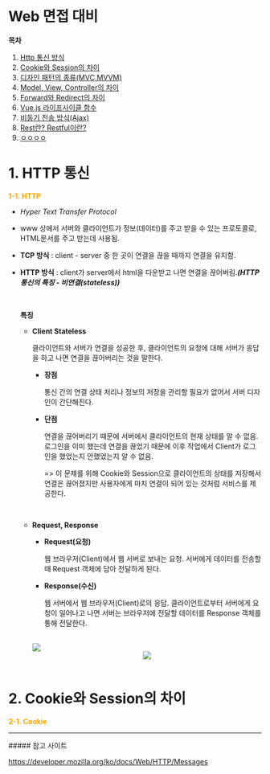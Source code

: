 # Web 면접 대비

**목차**

1. <a href="#title1">Http 통신 방식</a>
2. <a href="#title2">Cookie와 Session의 차이</a>
3. <a href="#title3">디자인 패턴의 종류(MVC,MVVM)</a>
4. <a href="#title4">Model, View, Controller의 차이</a>
5. <a href="#title5">Forward와 Redirect의 차이</a>
6. <a href="#title6">Vue.js 라이프사이클 함수</a>
7. <a href="#title7">비동기 전송 방식(Ajax)</a>
8. <a href="#title8">Rest란? Restful이란?</a>
9. <a href="#title9">ㅇㅇㅇㅇ</a>





<h1 id="title1">1.  HTTP 통신</h1>
<b style="color:orange">1-1. HTTP</b>

- *Hyper Text Transfer Protocol*

- www 상에서 서버와 클라이언트가 정보(데이터)를 주고 받을 수 있는 프로토콜로, HTML문서를 주고 받는데 사용됨.

- **TCP 방식** : client - server 중 한 곳이 연결을 끊을 때까지 연결을 유지함.

- **HTTP 방식** : client가 server에서 html을 다운받고 나면 연결을 끊어버림.***(HTTP통신의 특징 - 비연결(stateless))***

  <br/>

  **특징**

  - **Client Stateless**

    클라이언트와 서버가 연결을 성공한 후, 클라이언트의 요청에 대해 서버가 응답을 하고 나면 연결을 끊어버리는 것을 말한다.

    - **장점**

      통신 간의 연결 상태 처리나 정보의 저장을 관리할 필요가 없어서 서버 디자인이 간단해진다.

    - **단점**

       연결을 끊어버리기 때문에 서버에서 클라이언트의 현재 상태를 알 수 없음. 로그인을 이미 했는데 연결을 끊었기 때문에 이후 작업에서 Client가 로그인을 했었는지 안했었는지 알 수 없음.

      => 이 문제를 위해 Cookie와 Session으로 클라이언트의 상태를 저장해서 연결은 끊어졌지만 사용자에게 마치 연결이 되어 있는 것처럼 서비스를 제공한다.

      <br/>

  - **Request, Response**

    - **Request(요청)**

       웹 브라우저(Client)에서 웹 서버로 보내는 요청. 서버에게 데이터를 전송할 때 Request 객체에 담아 전달하게 된다.

    - **Response(수신)**

       웹 서버에서 웹 브라우저(Client)로의 응답. 클라이언트로부터 서버에게 요청이 일어나고 나면 서버는 브라우저에 전달할 데이터를 Response 객체를 통해 전달한다.

    <br/>

    <img src="https://user-images.githubusercontent.com/33229855/70770180-c2a07780-1daf-11ea-9170-8b8fad493fbb.png" style="align:center"/>

    

    <div align="center"><img src="https://user-images.githubusercontent.com/33229855/70770180-c2a07780-1daf-11ea-9170-8b8fad493fbb.png" style="align:center"/></div>

    <br/>

    







<h1 id="title2">2.  Cookie와 Session의 차이</h1>
<b style="color:orange">2-1. Cookie</b>













<hr/>
##### 참고 사이트

https://developer.mozilla.org/ko/docs/Web/HTTP/Messages


